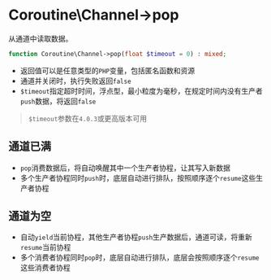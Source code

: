 # Coroutine\Channel->pop

从通道中读取数据。

```php
function Coroutine\Channel->pop(float $timeout = 0) : mixed;
```

* 返回值可以是任意类型的`PHP`变量，包括匿名函数和资源
* 通道并关闭时，执行失败返回`false`
* `$timeout`指定超时时间，浮点型，最小粒度为毫秒，在规定时间内没有生产者`push`数据，将返回`false`

> `$timeout`参数在`4.0.3`或更高版本可用

通道已满
----
* `pop`消费数据后，将自动唤醒其中一个生产者协程，让其写入新数据
* 多个生产者协程同时`push`时，底层自动进行排队，按照顺序逐个`resume`这些生产者协程

通道为空
----
* 自动`yield`当前协程，其他生产者协程`push`生产数据后，通道可读，将重新`resume`当前协程
* 多个消费者协程同时`pop`时，底层自动进行排队，底层会按照顺序逐个`resume`这些消费者协程